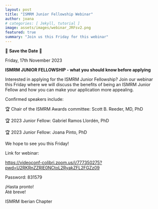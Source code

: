 ```yaml
---
layout: post
title: "ISMRM Junior Fellowship Webinar"
author: joana
# categories: [ Jekyll, tutorial ]
image: assets/images/webinar_JRFsv2.png
featured: true
summary: "Join us this Friday for this webinar"
---
```


📅 **Save the Date** 📅

Friday, 17th November 2023


**ISMRM JUNIOR FELLOWSHIP - what you should know before applying**

Interested in applying for the ISMRM Junior Fellowship?
Join our webinar this Friday where we will discuss the benefits of being an ISMRM Junior Fellow and how you can make your application more appealing.


Confirmed speakers include:

🏆 Chair of the ISMRM Awards committee: Scott B. Reeder, MD, PhD

🏆 2023 Junior Fellow: Gabriel Ramos Llordén, PhD

🏆 2023 Junior Fellow: Joana Pinto, PhD


We hope to see you this Friday! 


Link for webinar:

https://videoconf-colibri.zoom.us/j/777350275?pwd=U2RKRnZZRlE0NCtoL2RyakZFL2FGZz09

Password: 831579

¡Hasta pronto!<br/>
Até breve! 

ISMRM Iberian Chapter

